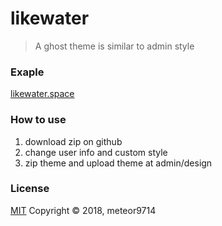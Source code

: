 # likewater

> A ghost theme is similar to admin style

### Exaple

[likewater.space](http://www.likewater.space)

### How to use
1. download zip on github
2. change user info and custom style
3. zip theme and upload theme at admin/design

### License
[MIT](https://opensource.org/licenses/MIT)
Copyright © 2018, meteor9714
